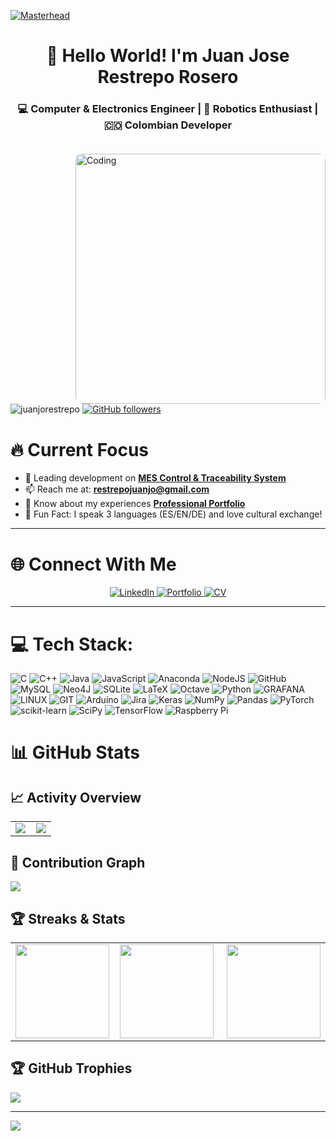 [![Masterhead](https://media.licdn.com/dms/image/C5612AQHFtjZ1i495Jw/article-cover_image-shrink_600_2000/0/1520113553494?e=2147483647&v=beta&t=6SHt5PqcfGUWR1WPB2HCvbH-s-bhYZJwb_Nywk3q8Zo)](https://juanjorestrepo.github.io/)

<h1 align="center">👋 Hello World! I'm Juan Jose Restrepo Rosero</h1>
<h3 align="center">💻 Computer & Electronics Engineer | 🤖 Robotics Enthusiast | 🇨🇴 Colombian Developer</h3>

<img align="right" alt="Coding" width="400" style="border-radius:10px; margin-top:20px" src="https://media.giphy.com/media/v1.Y2lkPTc5MGI3NjExdmN0aGwzdXdhczdjcmI1OHV0dnBxdTZvcnZoZDE3ajZzaGFsMWF6aiZlcD12MV9pbnRlcm5hbF9naWZfYnlfaWQmY3Q9Zw/qgQUggAC3Pfv687qPC/giphy.gif">

<p align="left">
  <img src="https://komarev.com/ghpvc/?username=juanjorestrepo&label=Profile%20views&color=0e75b6&style=flat" alt="juanjorestrepo" /> 
  <a href="https://github.com/JuanjoRestrepo?tab=followers">
    <img alt="GitHub followers" src="https://img.shields.io/github/followers/JuanjoRestrepo?color=green&logo=github">
  </a>
</p>

# 🔥 Current Focus
- 🔭 Leading development on [**MES Control & Traceability System**](https://github.com/JuanjoRestrepo/TESIS-2023)
- 📫 Reach me at: **restrepojuanjo@gmail.com**
- 📄 Know about my experiences [**Professional Portfolio**](https://juanjorestrepo.github.io/)
- 🎯 Fun Fact: I speak 3 languages (ES/EN/DE) and love cultural exchange!

---

# 🌐 Connect With Me
<p align="center">
  <a href="https://linkedin.com/in/juanjorestreporosero" target="_blank">
    <img src="https://img.shields.io/badge/LinkedIn-0077B5?style=for-the-badge&logo=linkedin&logoColor=white" alt="LinkedIn">
  </a>
  <a href="https://juanjorestrepo.github.io/" target="_blank">
    <img src="https://img.shields.io/badge/Portfolio-18A303?style=for-the-badge&logo=google-chrome&logoColor=white" alt="Portfolio">
  </a>
  <a href="https://drive.google.com/file/d/10bQcE7AxmHnHkwrIljjYN5CKJsK2eQOd/view?usp=sharing">
    <img src="https://img.shields.io/badge/CV-Download-blue?style=for-the-badge&logo=adobe-acrobat-reader" alt="CV">
  </a>
</p>

---
# 💻 Tech Stack:
![C](https://img.shields.io/badge/c-%2300599C.svg?style=for-the-badge&logo=c&logoColor=white) ![C++](https://img.shields.io/badge/c++-%2300599C.svg?style=for-the-badge&logo=c%2B%2B&logoColor=white) ![Java](https://img.shields.io/badge/java-%23ED8B00.svg?style=for-the-badge&logo=java&logoColor=white) ![JavaScript](https://img.shields.io/badge/javascript-%23323330.svg?style=for-the-badge&logo=javascript&logoColor=%23F7DF1E) ![Anaconda](https://img.shields.io/badge/Anaconda-%2344A833.svg?style=for-the-badge&logo=anaconda&logoColor=white) ![NodeJS](https://img.shields.io/badge/node.js-6DA55F?style=for-the-badge&logo=node.js&logoColor=white) ![GitHub](https://img.shields.io/badge/GitHub-%23121011.svg?style=for-the-badge&logo=github&logoColor=white) ![MySQL](https://img.shields.io/badge/mysql-%2300f.svg?style=for-the-badge&logo=mysql&logoColor=white) 	![Neo4J](https://img.shields.io/badge/Neo4j-008CC1?style=for-the-badge&logo=neo4j&logoColor=white) ![SQLite](https://img.shields.io/badge/sqlite-%2307405e.svg?style=for-the-badge&logo=sqlite&logoColor=white) ![LaTeX](https://img.shields.io/badge/latex-%23008080.svg?style=for-the-badge&logo=latex&logoColor=white) ![Octave](https://img.shields.io/badge/OCTAVE-darkblue?style=for-the-badge&logo=octave&logoColor=fcd683) ![Python](https://img.shields.io/badge/python-3670A0?style=for-the-badge&logo=python&logoColor=ffdd54) ![GRAFANA](https://img.shields.io/badge/grafana-F46800.svg?style=for-the-badge&logo=grafana&logoColor=white&color=%23F46800) ![LINUX](https://img.shields.io/badge/Linux-FCC624?style=for-the-badge&logo=linux&logoColor=black) ![GIT](https://img.shields.io/badge/Git-fc6d26?style=for-the-badge&logo=git&logoColor=white) ![Arduino](https://img.shields.io/badge/-Arduino-00979D?style=for-the-badge&logo=Arduino&logoColor=white) ![Jira](https://img.shields.io/badge/jira-%230A0FFF.svg?style=for-the-badge&logo=jira&logoColor=white) ![Keras](https://img.shields.io/badge/Keras-%23D00000.svg?style=for-the-badge&logo=Keras&logoColor=white) ![NumPy](https://img.shields.io/badge/numpy-%23013243.svg?style=for-the-badge&logo=numpy&logoColor=white) ![Pandas](https://img.shields.io/badge/pandas-%23150458.svg?style=for-the-badge&logo=pandas&logoColor=white) ![PyTorch](https://img.shields.io/badge/PyTorch-%23EE4C2C.svg?style=for-the-badge&logo=PyTorch&logoColor=white) ![scikit-learn](https://img.shields.io/badge/scikit--learn-%23F7931E.svg?style=for-the-badge&logo=scikit-learn&logoColor=white) ![SciPy](https://img.shields.io/badge/SciPy-%230C55A5.svg?style=for-the-badge&logo=scipy&logoColor=%white) ![TensorFlow](https://img.shields.io/badge/TensorFlow-%23FF6F00.svg?style=for-the-badge&logo=TensorFlow&logoColor=white) ![Raspberry Pi](https://img.shields.io/badge/-RaspberryPi-C51A4A?style=for-the-badge&logo=Raspberry-Pi)

# 📊 GitHub Stats

## 📈 Activity Overview

<table>
  <tr>
    <td width="49%">
      <img src="https://github-readme-stats.vercel.app/api/top-langs/?username=JuanjoRestrepo&layout=compact&hide_border=true&title_color=58a6ff&text_color=8b949e&bg_color=0d1117&hide=TeX&height=150">
    </td>
    <td width="49%">
      <img src="https://github-readme-stats.vercel.app/api?username=JuanjoRestrepo&show_icons=true&hide_border=true&title_color=58a6ff&text_color=8b949e&bg_color=0d1117&height=150">
    </td>
  </tr>
</table>

## 📅 Contribution Graph
<img src="https://github-readme-activity-graph.vercel.app/graph?username=JuanjoRestrepo&theme=react-dark&hide_border=true&area=true&height=300">

## 🏆 Streaks & Stats

<table>
  <tr>
    <td width="35%">
      <img src="https://github-readme-streak-stats.herokuapp.com/?user=JuanjoRestrepo&theme=dark&hide_border=true&fire=DD472C&currStreakLabel=DD472C&ring=DD472C&sideLabels=58a6ff&dates=8b949e&sideNums=8b949e&background=0D1117&stroke=30363D" height="150">
    </td>
    <td width="40%">
      <img src="https://github-profile-summary-cards.vercel.app/api/cards/profile-details?username=JuanjoRestrepo&theme=github_dark" height="150">
    </td>
    <td width="33%">
      <img src="https://github-profile-summary-cards.vercel.app/api/cards/most-commit-language?username=JuanjoRestrepo&theme=github_dark" height="150">
    </td>
  </tr>
</table>


## 🏆 GitHub Trophies
![](https://github-profile-trophy.vercel.app/?username=JuanjoRestrepo&theme=radical&no-frame=false&no-bg=true&margin-w=4)

---
[![](https://visitcount.itsvg.in/api?id=JuanjoRestrepo&icon=0&color=0)](https://visitcount.itsvg.in)
